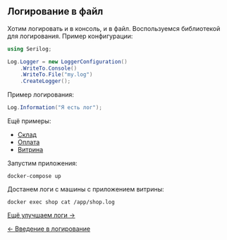 ## Логирование в файл

Хотим логировать и в консоль, и в файл. Воспользуемся библиотекой для логирования. Пример конфигурации:

```csharp
using Serilog;

Log.Logger = new LoggerConfiguration()
    .WriteTo.Console()
    .WriteTo.File("my.log")
    .CreateLogger();
```

Пример логирования:

```csharp
Log.Information("Я есть лог");
```

Ещё примеры:
- [Склад](../Stock/Program.cs)
- [Оплата](../Payments/Program.cs)
- [Витрина](../Shop/Program.cs)

Запустим приложения:

```shell
docker-compose up
```

Достанем логи с машины с приложением витрины:

```shell
docker exec shop cat /app/shop.log
```

[Ещё улучшаем логи →](./1-3-seq-logs.md)

[← Введение в логирование](./1-1-logs-intro.md)
